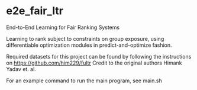 # e2e_fair_ltr
End-to-End Learning for Fair Ranking Systems

Learning to rank subject to constraints on group exposure, using differentiable optimization modules in predict-and-optimize fashion.

Required datasets for this project can be found by following the instructions on <https://github.com/him229/fultr>
Credit to the original authors Himank Yadav et. al.

For an example command to run the main program, see main.sh

